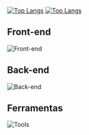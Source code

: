 [![Top Langs](https://github-readme-stats.vercel.app/api/top-langs/?username=mathluz&layout=compact&theme=github_dark&locale=pt-br)](https://github.com/mathluz/#gh-dark-mode-only)
[![Top Langs](https://github-readme-stats.vercel.app/api/top-langs/?username=mathluz&layout=compact&theme=default&locale=pt-br)](https://github.com/mathluz/#gh-light-mode-only)

## Front-end
![Front-end](https://skillicons.dev/icons?i=html,css,js,ts,react,nextjs)
## Back-end
![Back-end](https://skillicons.dev/icons?i=nodejs,express,mongodb)
## Ferramentas
![Tools](https://skillicons.dev/icons?i=vscode,npm,git,github,vercel,bitbucket,postman,visualstudio,figma)


<!-- [Icones](https://skillicons.dev) -->
<!-- [Github Cards](https://github.com/anuraghazra/github-readme-stats?tab=readme-ov-file) -->
